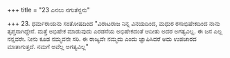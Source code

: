 +++
title = "23 ಎನಲು ನಗುತೆನ್ದನು"

+++
23. ಧರ್ಮರಾಯನು  ಸಂತೋಷದಿಂದ  "ವಿರಾಟರಾಜ ನಿನ್ನ ವಿನಯದಿಂದ, ಮಧುರ ರಸಾಭಿಷೇಕದಿಂದ ನಾನು ತೃಪ್ತನಾಗಿದ್ದೇನೆ. ಮತ್ತೆ ಅಭಿಷೇಕ ಮಾಡುವುದು ಎರಡನೆಯ ಅಭಿಷೇಕದಂತೆ ಆದೀತು ಅದರ ಅಗತ್ಯವಿಲ್ಲ. ಈ ಜನ ಎಲ್ಲ ನನ್ನವರೇ. ನೀನು ಕೂಡ ನಮ್ಮವನೇ ಸರಿ. ಈ ರಾಜ್ಯವೇ ನಮ್ಮದು ಎಂದು ಜ್ಞಾಪಿಸಿದರೆ ಅದು ಉಪಚಾರದ ಮಾತಾಗುತ್ತದೆ. ನಮಗೆ ಅವೆಲ್ಲ ಅಗತ್ಯವಿಲ್ಲ"